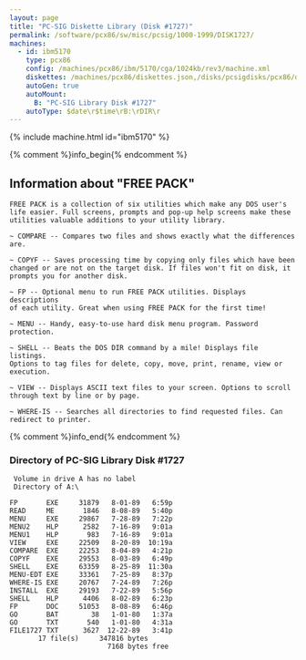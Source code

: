 ```yaml
---
layout: page
title: "PC-SIG Diskette Library (Disk #1727)"
permalink: /software/pcx86/sw/misc/pcsig/1000-1999/DISK1727/
machines:
  - id: ibm5170
    type: pcx86
    config: /machines/pcx86/ibm/5170/cga/1024kb/rev3/machine.xml
    diskettes: /machines/pcx86/diskettes.json,/disks/pcsigdisks/pcx86/diskettes.json
    autoGen: true
    autoMount:
      B: "PC-SIG Library Disk #1727"
    autoType: $date\r$time\rB:\rDIR\r
---
```


{% include machine.html id="ibm5170" %}

{% comment %}info_begin{% endcomment %}

## Information about "FREE PACK"

    FREE PACK is a collection of six utilities which make any DOS user's
    life easier. Full screens, prompts and pop-up help screens make these
    utilities valuable additions to your utility library.
    
    ~ COMPARE -- Compares two files and shows exactly what the differences
    are.
    
    ~ COPYF -- Saves processing time by copying only files which have been
    changed or are not on the target disk. If files won't fit on disk, it
    prompts you for another disk.
    
    ~ FP -- Optional menu to run FREE PACK utilities. Displays descriptions
    of each utility. Great when using FREE PACK for the first time!
    
    ~ MENU -- Handy, easy-to-use hard disk menu program. Password
    protection.
    
    ~ SHELL -- Beats the DOS DIR command by a mile! Displays file listings.
    Options to tag files for delete, copy, move, print, rename, view or
    execution.
    
    ~ VIEW -- Displays ASCII text files to your screen. Options to scroll
    through text by line or by page.
    
    ~ WHERE-IS -- Searches all directories to find requested files. Can
    redirect to printer.
{% comment %}info_end{% endcomment %}


### Directory of PC-SIG Library Disk #1727

     Volume in drive A has no label
     Directory of A:\

    FP       EXE     31879   8-01-89   6:59p
    READ     ME       1846   8-08-89   5:40p
    MENU     EXE     29867   7-28-89   7:22p
    MENU2    HLP      2582   7-16-89   9:01a
    MENU1    HLP       983   7-16-89   9:01a
    VIEW     EXE     22509   8-20-89  10:19a
    COMPARE  EXE     22253   8-04-89   4:21p
    COPYF    EXE     29553   8-03-89   6:49p
    SHELL    EXE     63359   8-25-89  11:30a
    MENU-EDT EXE     33361   7-25-89   8:37p
    WHERE-IS EXE     20767   7-24-89   7:26p
    INSTALL  EXE     29193   7-22-89   5:56p
    SHELL    HLP      4406   8-02-89   6:23p
    FP       DOC     51053   8-08-89   6:46p
    GO       BAT        38   1-01-80   1:37a
    GO       TXT       540   1-01-80   4:31a
    FILE1727 TXT      3627  12-22-89   3:41p
           17 file(s)     347816 bytes
                            7168 bytes free
